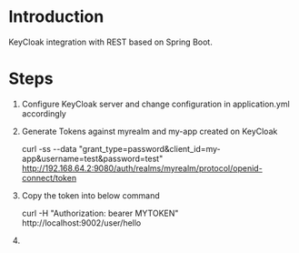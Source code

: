 # Introduction

KeyCloak integration with REST based on Spring Boot.

# Steps

1. Configure KeyCloak server and change configuration in application.yml accordingly
2. Generate Tokens against myrealm and my-app created on KeyCloak

    curl -ss --data "grant_type=password&client_id=my-app&username=test&password=test" http://192.168.64.2:9080/auth/realms/myrealm/protocol/openid-connect/token

3. Copy the token into below command

    curl -H "Authorization: bearer MYTOKEN" http://localhost:9002/user/hello

4.